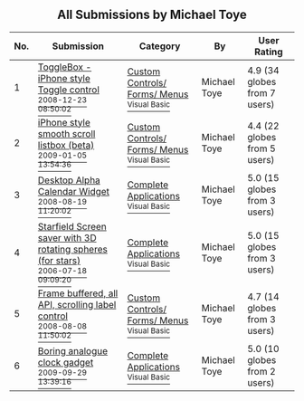 ﻿<div align="center">

## All Submissions by Michael Toye

</div>

No.  | Submission | Category | By   | User Rating
---- | ---------- | -------- | ---- | -----------
1 | [ToggleBox \- iPhone style Toggle control<br /><sup>2008-12-23 08:50:02</sup>](https://github.com/Planet-Source-Code/michael-toye-togglebox-iphone-style-toggle-control__1-71560) | [Custom Controls/ Forms/  Menus<br /><sup>Visual Basic</sup>](../ByCategory/custom-controls-forms-menus__1-4.md) | Michael Toye | 4.9 (34 globes from 7 users)
2 | [iPhone style smooth scroll listbox \(beta\)<br /><sup>2009-01-05 13:54:36</sup>](https://github.com/Planet-Source-Code/michael-toye-iphone-style-smooth-scroll-listbox-beta__1-71615) | [Custom Controls/ Forms/  Menus<br /><sup>Visual Basic</sup>](../ByCategory/custom-controls-forms-menus__1-4.md) | Michael Toye | 4.4 (22 globes from 5 users)
3 | [Desktop Alpha Calendar Widget<br /><sup>2008-08-19 11:20:02</sup>](https://github.com/Planet-Source-Code/michael-toye-desktop-alpha-calendar-widget__1-70980) | [Complete Applications<br /><sup>Visual Basic</sup>](../ByCategory/complete-applications__1-27.md) | Michael Toye | 5.0 (15 globes from 3 users)
4 | [Starfield Screen saver with 3D rotating spheres \(for stars\)<br /><sup>2006-07-18 09:09:20</sup>](https://github.com/Planet-Source-Code/michael-toye-starfield-screen-saver-with-3d-rotating-spheres-for-stars__1-71881) | [Complete Applications<br /><sup>Visual Basic</sup>](../ByCategory/complete-applications__1-27.md) | Michael Toye | 5.0 (15 globes from 3 users)
5 | [Frame buffered, all API, scrolling label control<br /><sup>2008-08-08 11:50:02</sup>](https://github.com/Planet-Source-Code/michael-toye-frame-buffered-all-api-scrolling-label-control__1-70935) | [Custom Controls/ Forms/  Menus<br /><sup>Visual Basic</sup>](../ByCategory/custom-controls-forms-menus__1-4.md) | Michael Toye | 4.7 (14 globes from 3 users)
6 | [Boring analogue clock gadget<br /><sup>2009-09-29 13:39:16</sup>](https://github.com/Planet-Source-Code/michael-toye-boring-analogue-clock-gadget__1-72510) | [Complete Applications<br /><sup>Visual Basic</sup>](../ByCategory/complete-applications__1-27.md) | Michael Toye | 5.0 (10 globes from 2 users)
